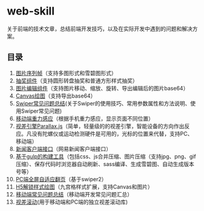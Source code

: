 # web-skill
关于前端的技术文章，总结前端开发技巧，以及在实际开发中遇到的问题和解决方案。

## 目录 ##
1. [图片序列帧](http://tgideas.github.io/motion/doc/data/component/mo.Film.html)（支持多图形式和雪碧图形式）
2. [抽奖组件](http://tgideas.github.io/motion/doc/data/component/mo.Lottery.html)（支持圆形转盘抽奖和普通方形样式抽奖）
3. [图片编辑组件](https://github.com/rkweb/imgEditor)（支持图片移动、缩放、旋转、导出编辑后的图片base64） 
4. [Canvas绘图](./elCanvas)（支持导出base64）
5. [Swiper常见问题总结](./swiper-docs)(关于Swiper的使用技巧、常用参数属性和方法说明、使用Swiper常见问题)
6. [移动端重力感应](https://github.com/momo1030/Plugins/tree/master/pos-simplify.js)（根据手机重力感应，显示页面不同位置）
7. [视差引擎Parallax.js](http://www.jq22.com/jquery-info178)（简单，轻量级的的视差引擎，智能设备的方向作出反应。凡没有陀螺仪或运动检测硬件是可用的，光标的位置来代替，支持PC、移动端）
8. [新闻客户端接口](http://doc.ws.netease.com/pages/viewpage.action?pageId=2886075)（网易新闻客户端接口）
9. [基于gulp的构建工具](https://github.com/rkweb/gulp-tool)（包括css、js合并压缩、图片压缩（支持jpg、png、gif压缩）、保存代码时浏览器自动刷新、sass编译、生成雪碧图、自动生成版本号等）
10. [PC端全屏自适应翻页](https://github.com/momo1030/Plugins/tree/master/pc-responsive)（基于swiper2）
11. [H5解锁样式绘图](https://github.com/NalvyBoo/H5lock)（九宫格样式扩展，支持Canvas和图片）
12. [移动端常见问题总结](./docs/webIssues)（移动端开发常见问题汇总）
13. [视差滚动](./docs/skrollr)(用于移动端和PC端的独立视差滚动库)